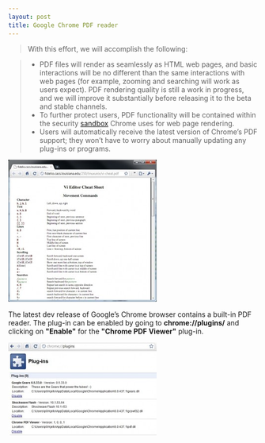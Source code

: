 ```yaml
---
layout: post
title: Google Chrome PDF reader
---
```


> With this effort, we will accomplish the following:

> * PDF files will render as seamlessly as HTML web pages, and basic interactions will be no different than the same interactions with web pages (for example, zooming and searching will work as users expect). PDF rendering quality is still a work in progress, and we will improve it substantially before releasing it to the beta and stable channels.
> * To further protect users, PDF functionality will be contained within the security [sandbox](href="http://seclab.stanford.edu/websec/chromium/) Chrome uses for web page rendering.
> * Users will automatically receive the latest version of Chrome’s PDF support; they won’t have to worry about manually updating any plug-ins or programs.

![chrome-pdf](/content/images/chrome-pdf.jpg)

The latest dev release of Google’s Chrome browser contains a built-in PDF reader. The plug-in can be enabled by going to **chrome://plugins/** and clicking on **"Enable"** for the **"Chrome PDF Viewer"** plug-in.

![chrome-pdf-pluggins](/content/images/chrome-pdf-pluggins.jpg)
